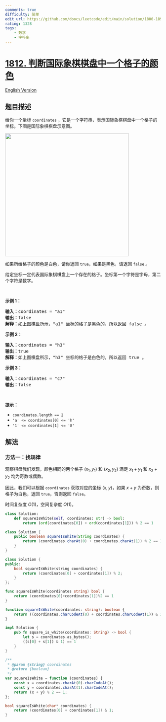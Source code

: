 ```yaml
---
comments: true
difficulty: 简单
edit_url: https://github.com/doocs/leetcode/edit/main/solution/1800-1899/1812.Determine%20Color%20of%20a%20Chessboard%20Square/README.md
rating: 1328
tags:
    - 数学
    - 字符串
---
```


# [1812. 判断国际象棋棋盘中一个格子的颜色](https://leetcode.cn/problems/determine-color-of-a-chessboard-square)

[English Version](/solution/1800-1899/1812.Determine%20Color%20of%20a%20Chessboard%20Square/README_EN.md)

## 题目描述

<!-- 这里写题目描述 -->

<p>给你一个坐标 <code>coordinates</code> ，它是一个字符串，表示国际象棋棋盘中一个格子的坐标。下图是国际象棋棋盘示意图。</p>

<p><img alt="" src="https://fastly.jsdelivr.net/gh/doocs/leetcode@main/solution/1800-1899/1812.Determine%20Color%20of%20a%20Chessboard%20Square/images/chessboard.png" style="width: 400px; height: 396px;" /></p>

<p>如果所给格子的颜色是白色，请你返回 <code>true</code>，如果是黑色，请返回 <code>false</code> 。</p>

<p>给定坐标一定代表国际象棋棋盘上一个存在的格子。坐标第一个字符是字母，第二个字符是数字。</p>

<p> </p>

<p><strong>示例 1：</strong></p>

<pre>
<b>输入：</b>coordinates = "a1"
<b>输出：</b>false
<b>解释：</b>如上图棋盘所示，"a1" 坐标的格子是黑色的，所以返回 false 。
</pre>

<p><strong>示例 2：</strong></p>

<pre>
<b>输入：</b>coordinates = "h3"
<b>输出：</b>true
<b>解释：</b>如上图棋盘所示，"h3" 坐标的格子是白色的，所以返回 true 。
</pre>

<p><strong>示例 3：</strong></p>

<pre>
<b>输入：</b>coordinates = "c7"
<b>输出：</b>false
</pre>

<p> </p>

<p><strong>提示：</strong></p>

<ul>
	<li><code>coordinates.length == 2</code></li>
	<li><code>'a' <= coordinates[0] <= 'h'</code></li>
	<li><code>'1' <= coordinates[1] <= '8'</code></li>
</ul>

## 解法

### 方法一：找规律

观察棋盘我们发现，颜色相同的两个格子 $(x_1, y_1)$ 和 $(x_2, y_2)$ 满足 $x_1 + y_1$ 和 $x_2 + y_2$ 均为奇数或偶数。

因此，我们可以根据 `coordinates` 获取对应的坐标 $(x, y)$，如果 $x + y$ 为奇数，则格子为白色，返回 `true`，否则返回 `false`。

时间复杂度 $O(1)$，空间复杂度 $O(1)$。

<!-- tabs:start -->

```python
class Solution:
    def squareIsWhite(self, coordinates: str) -> bool:
        return (ord(coordinates[0]) + ord(coordinates[1])) % 2 == 1
```

```java
class Solution {
    public boolean squareIsWhite(String coordinates) {
        return (coordinates.charAt(0) + coordinates.charAt(1)) % 2 == 1;
    }
}
```

```cpp
class Solution {
public:
    bool squareIsWhite(string coordinates) {
        return (coordinates[0] + coordinates[1]) % 2;
    }
};
```

```go
func squareIsWhite(coordinates string) bool {
	return (coordinates[0]+coordinates[1])%2 == 1
}
```

```ts
function squareIsWhite(coordinates: string): boolean {
    return ((coordinates.charCodeAt(0) + coordinates.charCodeAt(1)) & 1) === 1;
}
```

```rust
impl Solution {
    pub fn square_is_white(coordinates: String) -> bool {
        let s = coordinates.as_bytes();
        ((s[0] + s[1]) & 1) == 1
    }
}
```

```js
/**
 * @param {string} coordinates
 * @return {boolean}
 */
var squareIsWhite = function (coordinates) {
    const x = coordinates.charAt(0).charCodeAt();
    const y = coordinates.charAt(1).charCodeAt();
    return (x + y) % 2 == 1;
};
```

```c
bool squareIsWhite(char* coordinates) {
    return (coordinates[0] + coordinates[1]) & 1;
}
```

<!-- tabs:end -->

<!-- end -->
